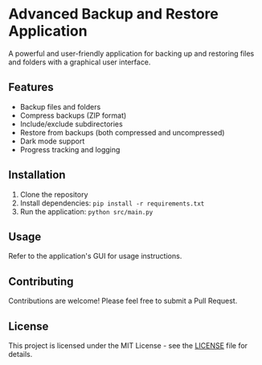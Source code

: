 # Advanced Backup and Restore Application

A powerful and user-friendly application for backing up and restoring files and folders with a graphical user interface.

## Features

- Backup files and folders
- Compress backups (ZIP format)
- Include/exclude subdirectories
- Restore from backups (both compressed and uncompressed)
- Dark mode support
- Progress tracking and logging

## Installation

1. Clone the repository
2. Install dependencies: `pip install -r requirements.txt`
3. Run the application: `python src/main.py`

## Usage

Refer to the application's GUI for usage instructions.

## Contributing

Contributions are welcome! Please feel free to submit a Pull Request.

## License

This project is licensed under the MIT License - see the [LICENSE](LICENSE) file for details.